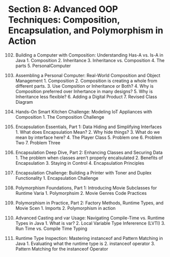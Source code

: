 # Section 8: Advanced OOP Techniques: Composition, Encapsulation, and Polymorphism in Action

102. Building a Computer with Composition: Understanding Has-A vs. Is-A in Java
    1. Composition
    2. Inheritance
    3. Inheritance vs. Composition
    4. The parts
    5. PersonalComputer

103. Assembling a Personal Computer: Real-World Composition and Object Management
    1. Composition
    2. Composition is creating a whole from different parts.
    3. Use Compsition or Inheritance or Both?
    4. Why is Composition preferred over Inhertance in many designs?
    5. Why is Inheritance less flexible?
    6. Adding a Digital Product
    7. Revised Class Diagram

104. Hands-On Smart Kitchen Challenge: Modeling IoT Appliances with Composition
    1. The Composition Challenge

105. Encapsulation Essentials, Part 1: Data Hiding and Simplifying Interfaces
    1. What does Encapsulation Mean?
    2. Why hide things?
    3. What do we mean by interface here?
    4. The Player Class
    5. Problem one
    6. Problem Two
    7. Problem Three

106. Encapsulation Deep Dive, Part 2: Enhancing Classes and Securing Data
    1. The problem when classes aren't properly encalsulated
    2. Benefits of Encapsulation
    3. Staying in Control
    4. Encapsulation Principles

107. Encapsulation Challenge: Building a Printer with Toner and Duplex Functionality
    1. Encapsulation Challenge
    
108. Polymorphism Foundations, Part 1: Introducing Movie Subclasses for Runtime Varia
    1. Polymorphsim
    2. Movie Genres Code Practices

109. Polymorphism in Practice, Part 2: Factory Methods, Runtime Types, and Movie Scen
    1. Imports
    2. Polymorphism in action

110. Advanced Casting and var Usage: Navigating Compile-Time vs. Runtime Types in Java
    1. What is var?
    2. Local Variable Type Infererence (LVTI)
    3. Run Time vs. Compile Time Typing

111. Runtime Type Inspection: Mastering instanceof and Pattern Matching in Java
    1. Evaluating what the runtime type is
    2. instanceof operator
    3. Pattern Matching for the instanceof Operator